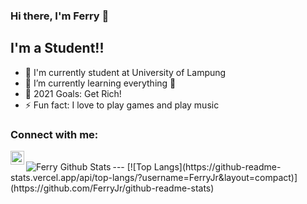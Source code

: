 ### Hi there, I'm Ferry 👋

## I'm a Student!!

- 🔭 I'm currently student at University of Lampung
- 🌱 I’m currently learning everything 🤣
- 🥅 2021 Goals: Get Rich!
- ⚡ Fun fact: I love to play games and play music

### Connect with me:

[<img align="left" alt="codeSTACKr | Instagram" width="22px" src="https://cdn.jsdelivr.net/npm/simple-icons@v3/icons/instagram.svg" />][instagram]

<br />
---

<img align="left" alt="Ferry Github Stats" src="https://github-readme-stats.vercel.app/api?username=FerryJr&show_icons=true&hide_border=true&theme=tokyonight" />
[![Top Langs](https://github-readme-stats.vercel.app/api/top-langs/?username=FerryJr&layout=compact)](https://github.com/FerryJr/github-readme-stats)

[instagram]: https://www.instagram.com/ferryjr07/
